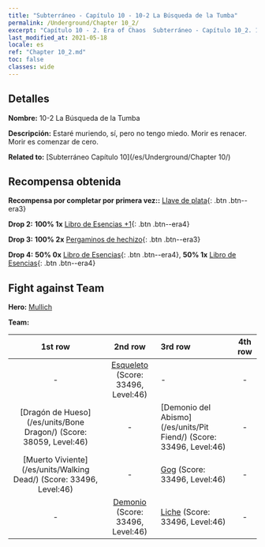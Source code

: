 ```yaml
---
title: "Subterráneo - Capítulo 10 - 10-2 La Búsqueda de la Tumba"
permalink: /Underground/Chapter 10_2/
excerpt: "Capítulo 10 - 2. Era of Chaos  Subterráneo - Capítulo 10_2. 10-2 La Búsqueda de la Tumba"
last_modified_at: 2021-05-18
locale: es
ref: "Chapter 10_2.md"
toc: false
classes: wide
---
```


## Detalles

 **Nombre:** 10-2 La Búsqueda de la Tumba

 **Descripción:** Estaré muriendo, sí, pero no tengo miedo. Morir es renacer. Morir es comenzar de cero.

 **Related to:** [Subterráneo Capítulo 10](/es/Underground/Chapter 10/)

## Recompensa obtenida

 **Recompensa por completar por primera vez::** [Llave de plata](/ItemsES/con_693/){: .btn .btn--era3}

 **Drop 2:** **100% 1x** [Libro de Esencias +1](/ItemsES/mat_46/){: .btn .btn--era4}

 **Drop 3:** **100% 2x** [Pergaminos de hechizo](/ItemsES/con_694/){: .btn .btn--era3}

 **Drop 4:** **50% 0x** [Libro de Esencias](/ItemsES/mat_39/){: .btn .btn--era4}, **50% 1x** [Libro de Esencias](/ItemsES/mat_39/){: .btn .btn--era4}


## Fight against Team
 **Hero:** [Mullich](/es/heroes/Mullich/)

 **Team:**


  | 1st row | 2nd row | 3rd row | 4th row |
  |:----:|:----:|:----|:----:|
  | - | [Esqueleto](/es/units/Skeleton/) (Score: 33496, Level:46)  | - | - |
  | [Dragón de Hueso](/es/units/Bone Dragon/) (Score: 38059, Level:46)  | - | [Demonio del Abismo](/es/units/Pit Fiend/) (Score: 33496, Level:46)  | - |
  | [Muerto Viviente](/es/units/Walking Dead/) (Score: 33496, Level:46)  | - | [Gog](/es/units/Gog/) (Score: 33496, Level:46)  | - |
  | - | [Demonio](/es/units/Demon/) (Score: 33496, Level:46)  | [Liche](/es/units/Lich/) (Score: 33496, Level:46)  | - |


